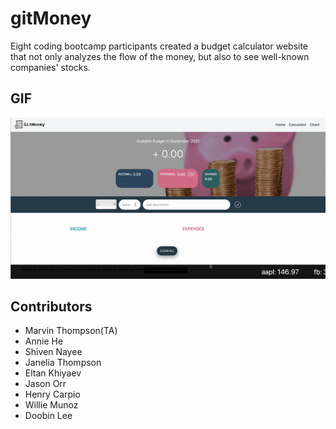 # gitMoney

Eight coding bootcamp participants created a budget calculator website that not only analyzes the flow of the money, but also to see well-known companies' stocks.

## GIF

![alt text](gitMoney.gif "gitMoney website video")

## Contributors

* Marvin Thompson(TA)
* Annie He
* Shiven Nayee
* Janelia Thompson
* Eltan Khiyaev
* Jason Orr
* Henry Carpio
* Willie Munoz
* Doobin Lee
